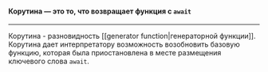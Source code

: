 #### Корутина — это то, что **возвращает** функция с `await`
---
Корутина - разновидность [[generator function|генераторной функции]].
Корутина дает интерпретатору возможность возобновить базовую функцию, которая была приостановлена в месте размещения ключевого слова `await`.
